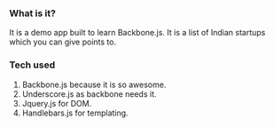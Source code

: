 ### What is it?

It is a demo app built to learn Backbone.js. It is a list of Indian startups which you can give points to.

### Tech used

1. Backbone.js because it is so awesome.
2. Underscore.js as backbone needs it.
3. Jquery.js for DOM.
4. Handlebars.js for templating.
